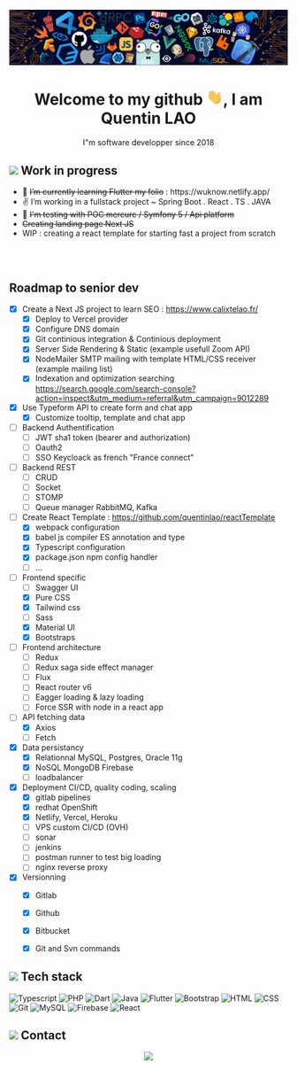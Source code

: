 <p align="center"><img src="https://raw.githubusercontent.com/KevinPatel04/KevinPatel04/master/header.png"></p>

<h1 align="center">Welcome to my github <img src="https://raw.githubusercontent.com/KevinPatel04/KevinPatel04/master/Hi.gif" width="30px">, I am Quentin LAO </h1>

<p align="center" width="150px"> I"m software developper since 2018</p>

<h2><img src="https://media.giphy.com/media/VdoIFLsMIlwzfKD520/giphy.gif" height="20"> Work in progress</h2>
<ul>
<li>🌱 <strike>I’m currently learning Flutter my folio</strike> : https://wuknow.netlify.app/</li>
<li>✌  I’m working in a fullstack project ~ Spring Boot . React . TS . JAVA</li>
<li>🐼 <strike>I'm testing with POC mercure / Symfony 5 / Api platform</u></strike>
<li> <strike>Creating landing page Next JS </strike></li>
<li> WIP : creating a react template for starting fast a project from scratch</li>
</ul>
<br></br>

## Roadmap to senior dev
- [x] Create a Next JS project to learn SEO : https://www.calixtelao.fr/
  - [x] Deploy to Vercel provider
  - [x] Configure DNS domain
  - [x] Git continious integration & Continious deployment 
  - [x] Server Side Rendering & Static (example usefull Zoom API)
  - [x] NodeMailer SMTP mailing with template HTML/CSS receiver (example mailing list)
  - [x] Indexation and optimization searching https://search.google.com/search-console?action=inspect&utm_medium=referral&utm_campaign=9012289
- [x] Use Typeform API to create form and chat app 
  - [x] Customize tooltip, template and chat app 
- [ ] Backend Authentification
    - [ ] JWT sha1 token (bearer and authorization)
    - [ ] Oauth2
    - [ ] SSO Keycloack as french "France connect"
- [ ] Backend REST
    - [ ] CRUD
    - [ ] Socket
    - [ ] STOMP
    - [ ] Queue manager RabbitMQ, Kafka 
- [ ] Create React Template : https://github.com/quentinlao/reactTemplate
    - [x] webpack configuration
    - [x] babel js compiler ES annotation and type
    - [x] Typescript configuration
    - [x] package.json npm config handler
    - [ ] ... 
- [ ] Frontend specific
  - [ ] Swagger UI
  - [x] Pure CSS
  - [x] Tailwind css
  - [ ] Sass
  - [x] Material UI
  - [x] Bootstraps
- [ ] Frontend architecture
   - [ ] Redux
   - [ ] Redux saga side effect manager
   - [ ] Flux
   - [ ] React router v6
   - [ ] Eagger loading & lazy loading
   - [ ] Force SSR with node in a react app
- [ ] API fetching data
  - [x] Axios
  - [ ] Fetch 
- [x] Data persistancy
  - [x] Relationnal MySQL, Postgres, Oracle 11g
  - [x] NoSQL MongoDB Firebase 
  - [ ] loadbalancer
- [x] Deployment CI/CD, quality coding, scaling
  - [x] gitlab pipelines
  - [x] redhat OpenShift
  - [x] Netlify, Vercel, Heroku
  - [ ] VPS custom CI/CD (OVH)
  - [ ] sonar
  - [ ] jenkins
  - [ ] postman runner to test big loading
  - [ ] nginx reverse proxy
- [x] Versionning
  - [x] Gitlab
  - [x] Github
  - [x] Bitbucket
  - [x] Git and Svn commands


<h2><img src="https://image.flaticon.com/icons/png/512/4457/4457024.png" height="20"> Tech stack</h2>

![Typescript](https://img.shields.io/badge/-Typescript-05122A?style=flat&logo=typescript) ![PHP](https://img.shields.io/badge/-PHP-05122A?style=flat&logo=php&logoColor=777BB4) ![Dart](https://img.shields.io/badge/-Dart-05122A?style=flat&logo=dart&logoColor=1075C2)
![Java](https://img.shields.io/badge/-Java-05122A?style=flat&logo=Java&logoColor=FFA518) ![Flutter](https://img.shields.io/badge/-Flutter-05122A?style=flat&logo=flutter&logoColor=02569B) ![Bootstrap](https://img.shields.io/badge/-Bootstrap-05122A?style=flat&logo=bootstrap&logoColor=563D7C)
![HTML](https://img.shields.io/badge/-HTML-05122A?style=flat&logo=HTML5) ![CSS](https://img.shields.io/badge/-CSS-05122A?style=flat&logo=CSS3&logoColor=1572B6) ![Git](https://img.shields.io/badge/-Git-05122A?style=flat&logo=git)
![MySQL](https://img.shields.io/badge/-MySQL-05122A?style=flat&logo=mysql&logoColor=4479A1) ![Firebase](https://img.shields.io/badge/-Firebase-05122A?style=flat&logo=firebase&logoColor=FFCA28) ![React](https://img.shields.io/badge/-React-05122A?style=flat&logo=react&logoColor=blue)

<h2><img src="https://image.flaticon.com/icons/png/512/15/15895.png" height="20"> Contact</h2>

<p align="center">
<a href="https://linkedin.com/in/quentinlao"><img src="https://img.shields.io/badge/-Quentin%20LAO-0077B5?style=for-the-badge&logo=Linkedin&logoColor=white"/></a></p>
